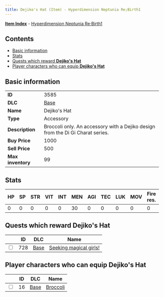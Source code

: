```yaml
---
title: Dejiko's Hat (Item) - Hyperdimension Neptunia Re;Birth1
---
```


[**Item Index**](/neptunia/rb1/item/index.html) - [Hyperdimension Neptunia Re;Birth1](/neptunia/rb1)

## Contents

- [Basic information](#basic-information)
- [Stats](#stats)
- [Quests which reward **Dejiko's Hat**](#quests-which-reward-dejikos-hat)
- [Player characters who can equip **Dejiko's Hat**](#player-characters-who-can-equip-dejikos-hat)
## Basic information

|   |   |
| -- | -- |
| **ID** | 3585 |
| **DLC** | [Base](/neptunia/rb1/dlc/1-base.html) |
| **Name** | Dejiko's Hat |
| **Type** | Accessory |
| **Description** | Broccoli only. An accessory with a Dejiko design from the Di Gi Charat series. |
| **Buy Price** | 1000 |
| **Sell Price** | 500 |
| **Max inventory** | 99 |


## Stats

| HP | SP | STR | VIT | INT | MEN | AGI | TEC | LUK | MOV | Fire res. | Ice res. | Wind res. | Lightning res. |
| -- | -- | --- | --- | --- | --- | --- | --- | --- | --- | --------- | -------- | --------- | -------------- |
| 0 | 0 | 0 | 0 | 0 | 30 | 0 | 0 | 0 | 0 | 0 | 0 | 0 | 0 |


## Quests which reward **Dejiko's Hat**

|    | ID | DLC | Name |
| -- | -- | --- | ---- |
| <input type="checkbox" id="rb1-quest-1-728" class="trackbox" /> | 728 | [Base](/neptunia/rb1/dlc/1-base.html) | [Seeking magical girls!](/neptunia/rb1/quest/1-728-seeking-magical-girls.html) |


## Player characters who can equip **Dejiko's Hat**

|    | ID | DLC | Name |
| -- | -- | --- | ---- |
| <input type="checkbox" id="rb1-player-1-16" class="trackbox" /> | 16 | [Base](/neptunia/rb1/dlc/1-base.html) | [Broccoli](/neptunia/rb1/player/1-16-broccoli.html) |
